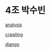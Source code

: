 # 4조 박수빈

[analysis](https://github.com/LeeJeaHyuk/Multicampus-2210-ProjectGroup4/tree/develop/ParkSooBin/analysis/analysis.md)

[crawling](https://github.com/LeeJeaHyuk/Multicampus-2210-ProjectGroup4/tree/develop/ParkSooBin/crawling/crwaling.md)

[django](https://github.com/LeeJeaHyuk/Multicampus-2210-ProjectGroup4/tree/develop/ParkSooBin/django-dashboard/dashboard_psb)


